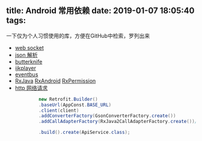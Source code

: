 title: Android 常用依赖
date: 2019-01-07 18:05:40
tags:
---
>
一下仅为个人习惯使用的库，方便在GitHub中检索，罗列出来


* [web socket](https://github.com/TooTallNate/Java-WebSocket)
* [json 解析](https://github.com/google/gson)
* [butterknife](https://github.com/JakeWharton/butterknife)
* [ijkplayer](https://github.com/Bilibili/ijkplayer)
* [eventbus](https://github.com/greenrobot/EventBus)
* [RxJava](https://github.com/ReactiveX/RxJava) [RxAndroid](https://github.com/ReactiveX/RxAndroid) [RxPermission](https://github.com/tbruyelle/RxPermissions)
* [http 网络请求](https://github.com/square/retrofit)
``` java
            new Retrofit.Builder()
            .baseUrl(AppConst.BASE_URL)
            .client(client)
            .addConverterFactory(GsonConverterFactory.create())
            .addCallAdapterFactory(RxJava2CallAdapterFactory.create())//支持rxjava

            .build().create(ApiService.class);
```


